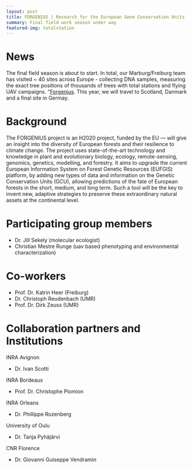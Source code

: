 ```yaml
---
layout: post
title: FORGENIUS | Research for the European Gene Conservation Units
summary: Final field work season under way
featured-img: totalstation
---
```

# News
The final field season is about to start. In total, our Marburg/Freiburg team has visited ~ 40 sites across Europe - collecting DNA samples, measuring the exact tree positions of thousands of trees with total stations and flying UAV campaigns. "[Forgenius](https://www.forgenius.eu). This year, we will travel to Scotland, Danmark and a final site in Germay.

# Background
The FORGENIUS project is an H2020 project, funded by the EU — will give an insight into the diversity of European forests and their resilience to climate change. The project uses state-of-the-art technology and knowledge in plant and evolutionary biology, ecology, remote-sensing, genomics, genetics, modelling, and forestry. It aims to upgrade the current European Information System on Forest Genetic Resources (EUFGIS) platform, by adding new types of data and information on the Genetic Conservation Units (GCU), allowing predictions of the fate of European forests in the short, medium, and long term. Such a tool will be the key to invent new, adaptive strategies to preserve these extraordinary natural assets at the continental level.

# Participating group members
* Dr. Jill Sekely (molecular ecologist)
* Christian Mestre Runge (uav based phenotyping and environmental characterization)

# Co-workers
* Prof. Dr. Katrin Heer (Freiburg)
* Dr. Christoph Reudenbach (UMR)
* Prof. Dr. Dirk Zeuss (UMR)

# Collaboration partners and Institutions
INRA Avignon
* Dr. Ivan Scotti

INRA Bordeaux
* Prof. Dr. Christophe Plomion

INRA Orleans
* Dr. Phillippe Rozenberg

University of Oulu
* Dr. Tanja Pyhäjärvi

CNR Florence
* Dr. Giovanni Guiseppe Vendramin
